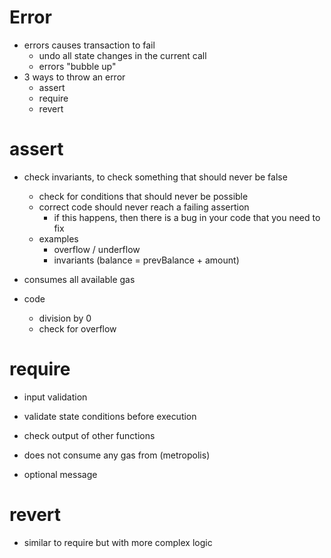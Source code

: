 # Error

- errors causes transaction to fail
  - undo all state changes in the current call
  - errors "bubble up"
- 3 ways to throw an error
  - assert
  - require
  - revert

# assert

- check invariants, to check something that should never be false

  - check for conditions that should never be possible
  - correct code should never reach a failing assertion
    - if this happens, then there is a bug in your code that you need to fix
  - examples
    - overflow / underflow
    - invariants (balance = prevBalance + amount)

- consumes all available gas
- code

  - division by 0
  - check for overflow

# require

- input validation
- validate state conditions before execution
- check output of other functions

- does not consume any gas from (metropolis)
- optional message

# revert

- similar to require but with more complex logic
